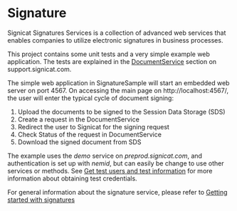 # Signature

Signicat Signatures Services is a collection of advanced web services that enables companies to utilize electronic signatures in business processes.

This project contains some unit tests and a very simple example web application. 
The tests are explained in the [DocumentService](https://support.signicat.com/display/S2/DocumentService) section on support.signicat.com. 
 
The simple web application in SignatureSample will start an embedded web server on port 4567. 
On accessing the main page on http://localhost:4567/, the user will enter the typical cycle of document signing:
 
1. Upload the documents to be signed to the Session Data Storage (SDS)
2. Create a request in the DocumentService
3. Redirect the user to Signicat for the signing request
4. Check Status of the request in DocumentService
5. Download the signed document from SDS
 
The example uses the *demo* service on *preprod.signicat.com*, and authentication is set up with *nemid*, but can easily be change to use other services or methods.
See [Get test users and test information](https://support.signicat.com/display/S2/Get+test+users+and+test+information) for more information about obtaining test credentials.

For general information about the signature service, please refer to [Getting started with signatures](https://support.signicat.com/display/S2/Getting+started+with+signatures)
